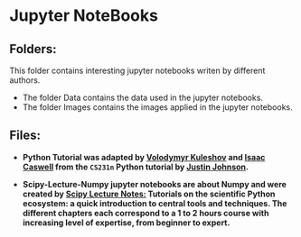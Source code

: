 # Jupyter NoteBooks

## Folders:
This folder contains interesting jupyter notebooks writen by different authors.

- The folder Data contains the data used in the jupyter notebooks.
- The folder Images contains the images applied in the jupyter notebooks.

## Files:

- **Python Tutorial was adapted by [Volodymyr Kuleshov](http://web.stanford.edu/~kuleshov/) and [Isaac Caswell](https://symsys.stanford.edu/viewing/symsysaffiliate/21335) from the `CS231n` Python tutorial by [Justin Johnson](http://cs231n.github.io/python-numpy-tutorial/).**

-  **Scipy-Lecture-Numpy jupyter notebooks are about Numpy and were created by [Scipy Lecture Notes:](http://www.scipy-lectures.org/index.html) Tutorials on the scientific Python ecosystem: a quick introduction to central tools and techniques. The different chapters each correspond to a 1 to 2 hours course with increasing level of expertise, from beginner to expert.** 
